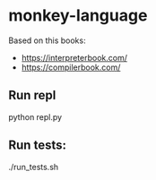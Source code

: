 # monkey-language

Based on this books:

- https://interpreterbook.com/
- https://compilerbook.com/

## Run repl

python repl.py

## Run tests:

./run_tests.sh
